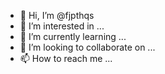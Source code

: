 - 👋 Hi, I’m @fjpthqs
- 👀 I’m interested in ...
- 🌱 I’m currently learning ...
- 💞️ I’m looking to collaborate on ...
- 📫 How to reach me ...

<!---
fjpthqs/fjpthqs is a ✨ special ✨ repository because its `README.md` (this file) appears on your GitHub profile.
You can click the Preview link to take a look at your changes.
--->
